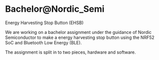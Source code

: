 # Bachelor@Nordic_Semi

Energy Harvesting Stop Button (EHSB)

We are working on a bachelor assignment under the guidance of Nordic Semiconductor to make a energy harvesting stop button using the NRF52 SoC and Bluetooth Low Energy (BLE).

The assignment is split in to two pieces, hardware and software.

